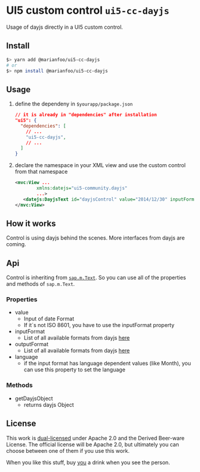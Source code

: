 # UI5 custom control `ui5-cc-dayjs`

Usage of dayjs directly in a UI5 custom control.

## Install

```bash
$> yarn add @marianfoo/ui5-cc-dayjs
# or
$> npm install @marianfoo/ui5-cc-dayjs
```

## Usage

1. define the dependeny in `$yourapp/package.json`

   ```json
   // it is already in "dependencies" after installation
   "ui5": {
     "dependencies": [
       // ...
       "ui5-cc-dayjs",
       // ...
     ]
   }
   ```

2. declare the namespace in your XML view and use the custom control from that namespace

   ```xml
   <mvc:View ... 
           xmlns:datejs="ui5-community.dayjs"
           ...>
      <datejs:DayjsText id="dayjsControl" value="2014/12/30" inputFormat="yyyy/MM/dd" outputFormat="dd.MM.YYYY"/>
   </mvc:View>
   ```

## How it works

Control is using dayjs behind the scenes.
More interfaces from dayjs are coming.

## Api

Control is inheriting from [`sap.m.Text`](https://ui5.sap.com/#/api/sap.m.Text). So you can use all of the properties and methods of `sap.m.Text`.

### Properties
 - value
   - Input of date Format
   - If it´s not ISO 8601, you have to use the inputFormat property
 - inputFormat
   - List of all available formats from dayjs [here](https://day.js.org/docs/en/parse/string-format)
 - outputFormat
   - List of all available formats from dayjs [here](https://day.js.org/docs/en/parse/string-format)
 - language
   - if the input format has language dependent values (like Month), you can use this property to set the language

### Methods

- getDayjsObject
  - returns dayjs Object

## License

This work is [dual-licensed](./LICENSE) under Apache 2.0 and the Derived Beer-ware License. The official license will be Apache 2.0, but ultimately you can choose between one of them if you use this work.

When you like this stuff, buy [you](https://you) a drink when you see the person.
